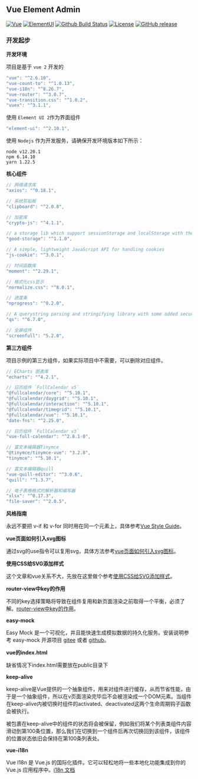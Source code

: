 ## Vue Element Admin

[![Vue](https://img.shields.io/badge/vue-2.6.10-brightgreen.svg)](https://github.com/vuejs/vue)
[![ElementUI](https://img.shields.io/badge/element--ui-2.7.0-brightgreen.svg)](https://github.com/ElemeFE/element)
[![Github Build Status](https://github.com/wx-rdc/vue-element-admin/workflows/test/badge.svg?branch=master)](https://github.com/wx-rdc/vue-element-admin/actions?query=workflow%3Atest+branch%3Amaster)
[![License](https://img.shields.io/github/license/mashape/apistatus.svg)](https://github.com/wx-rdc/vue-element-admin/blob/master/LICENSE)
[![GitHub release](https://img.shields.io/github/release/wx-rdc/vue-element-admin.svg)](https://github.com/wx-rdc/vue-element-admin/releases)

### 开发起步

**开发环境**

项目是基于 `vue 2` 开发的
```js
"vue": "^2.6.10",
"vue-count-to": "^1.0.13",
"vue-i18n": "^8.26.7",
"vue-router": "^3.0.7",
"vue-transition.css": "^1.0.2",
"vuex": "^3.1.1",
```

使用 `Element UI 2`作为界面组件
```js
"element-ui": "^2.10.1",
```

使用 `Nodejs` 作为开发服务，请确保开发环境版本如下所示：
```
node v12.20.1
npm 6.14.10
yarn 1.22.5
```

**核心组件**

```js
// 网络请求库
"axios": "^0.18.1",

// 系统剪贴板
"clipboard": "^2.0.8",

// 加密库
"crypto-js": "^4.1.1",

// a storage lib which support sessionStorage and localStorage with the same api
"good-storage": "^1.1.0",

// A simple, lightweight JavaScript API for handling cookies
"js-cookie": "^3.0.1",

// 时间函数库
"moment": "^2.29.1",

// 格式化css显示
"normalize.css": "^8.0.1",

// 进度条
"nprogress": "^0.2.0",

// A querystring parsing and stringifying library with some added security.
"qs": "^6.7.0",

// 全屏组件
"screenfull": "5.2.0",
```

**第三方组件**

项目示例的第三方组件，如果实际项目中不需要，可以删除对应组件。

```js
// ECharts 图表库
"echarts": "^4.2.1",

// 日历组件 `FullCalendar v5`
"@fullcalendar/core": "^5.10.1",
"@fullcalendar/daygrid": "^5.10.1",
"@fullcalendar/interaction": "^5.10.1",
"@fullcalendar/timegrid": "^5.10.1",
"@fullcalendar/vue": "^5.10.1",
"date-fns": "^2.25.0",

// 日历组件 `FullCalendar v3`
"vue-full-calendar": "^2.8.1-0",

// 富文本编辑器Tinymce
"@tinymce/tinymce-vue": "3.2.8",
"tinymce": "^5.10.1",

// 富文本编辑器quill
"vue-quill-editor": "^3.0.6",
"quill": "^1.3.7",

// 电子表格格式的解析器和编写器
"xlsx": "^0.17.3",
"file-saver": "^2.0.5",
```

**风格指南**

永远不要把 v-if 和 v-for 同时用在同一个元素上，具体参考[Vue Style Guide](https://cn.vuejs.org/v2/style-guide/#%E9%81%BF%E5%85%8D-v-if-%E5%92%8C-v-for-%E7%94%A8%E5%9C%A8%E4%B8%80%E8%B5%B7%E5%BF%85%E8%A6%81)。

**vue页面如何引入svg图标**

通过svg的use指令可以复用svg，具体方法参考[vue页面如何引入svg图标](https://www.cnblogs.com/luoxuemei/p/12154835.html)。

**使用CSS给SVG添加样式**

这个文章和vue关系不大，先放在这里做个参考[使用CSS给SVG添加样式](https://www.w3cplus.com/svg/styling-svg-use-content-css.html)。

**router-view中key的作用**

不同的key选择策略将导致在组件复用和新页面渲染之前取得一个平衡，必须了解。[router-view中key的作用](https://blog.csdn.net/weixin_33795743/article/details/93266413)。

**easy-mock**

Easy Mock 是一个可视化，并且能快速生成模拟数据的持久化服务。安装说明参考 easy-mock 开源项目 [gitee](https://gitee.com/mirrors/Easy-Mock) 或者 [github](https://github.com/easy-mock/easy-mock)。

**vue的index.html**

缺省情况下index.html需要放在public目录下

**keep-alive**

keep-alive是Vue提供的一个抽象组件，用来对组件进行缓存，从而节省性能，由于是一个抽象组件，所以在v页面渲染完毕后不会被渲染成一个DOM元素。当组件在keep-alive内被切换时组件的activated、deactivated这两个生命周期钩子函数会被执行。

被包裹在keep-alive中的组件的状态将会被保留，例如我们将某个列表类组件内容滑动到第100条位置，那么我们在切换到一个组件后再次切换回到该组件，该组件的位置状态依旧会保持在第100条列表处。

**vue-i18n**

Vue I18n 是 Vue.js 的国际化插件。它可以轻松地将一些本地化功能集成到你的 Vue.js 应用程序中。[i18n 文档](https://kazupon.github.io/vue-i18n/zh/started.html)

